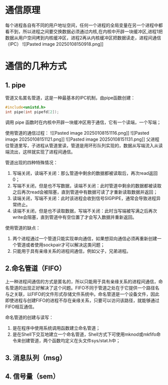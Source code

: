 # 通信原理
每个进程各自有不同的用户地址空间，任何一个进程的全局变量在另一个进程中都看不到，所以进程之间要交换数据必须通过内核,在内核中开辟一块缓冲区,进程1把数据从用户空间拷到内核缓冲区，进程2再从内核缓冲区把数据读走，进程间通信（IPC）
![[Pasted image 20250108150918.png]]
# 通信的几种方式
## 1. pipe
管道又名匿名管道，这是一种最基本的IPC机制，由pipe函数创建：
```c
#include<unistd.h>
int pipe(int pipefd[2]);
```
调用 pipe 函数时在内核中开辟一块缓冲区用于通信，它有一个读端，一个写端；

使用管道的通信过程：
![[Pasted image 20250108151116.png]]
![[Pasted image 20250108151121.png]]
![[Pasted image 20250108151131.png]]
父进程往管道里写，子进程从管道里读，管道是用环形队列实现的，数据从写端流入从读端流出，这样就实现了进程间通信。

管道出现的四种特殊情况：
1. 写端关闭，读端不关闭：那么管道中剩余的数据都被读取后，再次read返回0；
2. 写端不关闭，但是也不写数据，读端不关闭：此时管道中剩余的数据都被读取之后再次read会被阻塞，直到管道中有数据可读了才重新读取数据并返回；
3. 读端关闭，写端不关闭：此时该进程会收到信号SIGPIPE，通常会导致进程异常终止。
4. 读端不关闭，但是也不读取数据，写端不关闭：此时当写端被写满之后再次write会阻塞，直到管道中有空位置了才会写入数据并重新返回。

使用管道的缺点：
1. 两个进程通过一个管道只能实现单向通信，如果想双向通信必须再重新创建一个管道或者使用sockpair才可以解决这类问题；
2. 只能用于具有亲缘关系的进程间通信，例如父子，兄弟进程。

## 2.命名管道（FIFO）
上一种进程间通信的方式是匿名的，所以只能用于具有亲缘关系的进程间通信，命名管道的出现正好解决了这个问题。FIFO不同于管道之处在于它提供一个路径名与之关联，以FIFO的文件形式存储文件系统中。命名管道是一个设备文件，因此即使进程与创建FIFO的进程不存在亲缘关系，只要可以访问该路径，就能够通过FIFO相互通信。

命名管道的创建与读写：
1. 是在程序中使用系统调用函数建立命名管道；
2. 是在Shell下交互地建立一个命名管道，Shell方式下可使用mknod或mkfifo命令来创建管道，两个函数均定义在头文件sys/stat.h中；


## 3. 消息队列（msg）

## 4. 信号量（sem）

